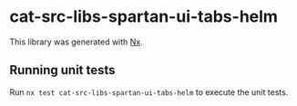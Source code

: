 # cat-src-libs-spartan-ui-tabs-helm

This library was generated with [Nx](https://nx.dev).


## Running unit tests

Run `nx test cat-src-libs-spartan-ui-tabs-helm` to execute the unit tests.

